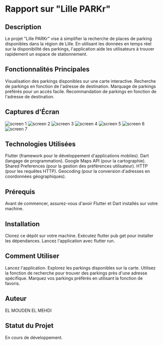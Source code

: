 # Rapport sur "Lille PARKr"

## Description

Le projet "Lille PARKr" vise à simplifier la recherche de places de parking disponibles dans la région de Lille. En utilisant les données en temps réel sur la disponibilité des parkings, l'application aide les utilisateurs à trouver rapidement un espace de stationnement.

## Fonctionnalités Principales

Visualisation des parkings disponibles sur une carte interactive.
Recherche de parkings en fonction de l'adresse de destination.
Marquage de parkings préférés pour un accès facile.
Recommandation de parkings en fonction de l'adresse de destination.

## Captures d'Écran

![screen 1](screenshots/Screenshot_20231126_003518.png)
![screen 2](screenshots/map1.png)
![screen 3](screenshots/map2.png)
![screen 4](screenshots/liste.png)
![screen 5](screenshots/barre_recherche.png)
![screen 6](screenshots/garelilleflandres.png)
![screen 7](screenshots/screen_parking.png)







## Technologies Utilisées

Flutter (framework pour le développement d'applications mobiles).
Dart (langage de programmation).
Google Maps API (pour la cartographie).
Shared Preferences (pour la gestion des préférences utilisateur).
HTTP (pour les requêtes HTTP).
Geocoding (pour la conversion d'adresses en coordonnées géographiques).


## Prérequis

Avant de commencer, assurez-vous d'avoir Flutter et Dart installés sur votre machine.

## Installation

Clonez ce dépôt sur votre machine.
Exécutez flutter pub get pour installer les dépendances.
Lancez l'application avec flutter run.

## Comment Utiliser

Lancez l'application.
Explorez les parkings disponibles sur la carte.
Utilisez la fonction de recherche pour trouver des parkings près d'une adresse spécifique.
Marquez vos parkings préférés en utilisant la fonction de favoris.

## Auteur

EL MOUDEN EL MEHDI

## Statut du Projet

En cours de développement.
